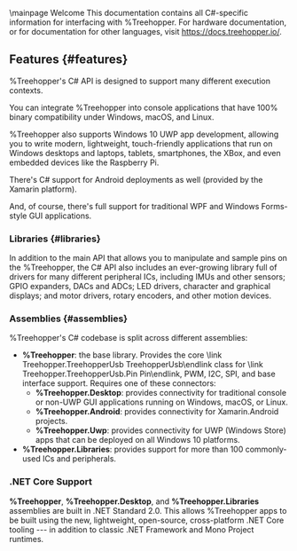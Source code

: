 \mainpage Welcome
This documentation contains all C#-specific information for interfacing with %Treehopper. For hardware documentation, or for documentation for other languages, visit <a href="https://docs.treehopper.io/">https://docs.treehopper.io/</a>.


## Features {#features}
%Treehopper's C# API is designed to support many different execution contexts. 

You can integrate %Treehopper into console applications that have 100% binary compatibility under Windows, macOS, and Linux.

%Treehopper also supports Windows 10 UWP app development, allowing you to write modern, lightweight, touch-friendly applications that run on Windows desktops and laptops, tablets, smartphones, the XBox, and even embedded devices like the Raspberry Pi.

There's C# support for Android deployments as well (provided by the Xamarin platform).

And, of course, there's full support for traditional WPF and Windows Forms-style GUI applications.

### Libraries {#libraries}
In addition to the main API that allows you to manipulate and sample pins on the %Treehopper, the C# API also includes an ever-growing library full of drivers for many different peripheral ICs, including IMUs and other sensors; GPIO expanders, DACs and ADCs; LED drivers, character and graphical displays; and motor drivers, rotary encoders, and other motion devices.

### Assemblies {#assemblies}
%Treehopper's C# codebase is split across different assemblies:

- **%Treehopper**: the base library. Provides the core \link Treehopper.TreehopperUsb TreehopperUsb\endlink class for \link Treehopper.TreehopperUsb.Pin Pin\endlink, PWM, I2C, SPI, and base interface support. Requires one of these connectors:
    - **%Treehopper.Desktop**: provides connectivity for traditional console or non-UWP GUI applications running on Windows, macOS, or Linux.
    - **%Treehopper.Android**: provides connectivity for Xamarin.Android projects.
    - **%Treehopper.Uwp**: provides connectivity for UWP (Windows Store) apps that can be deployed on all Windows 10 platforms.
- **%Treehopper.Libraries**: provides support for more than 100 commonly-used ICs and peripherals.

### .NET Core Support
**%Treehopper**, **%Treehopper.Desktop**, and **%Treehopper.Libraries** assemblies are built in .NET Standard 2.0. This allows %Treehopper apps to be built using the new, lightweight, open-source, cross-platform .NET Core tooling --- in addition to classic .NET Framework and Mono Project runtimes.